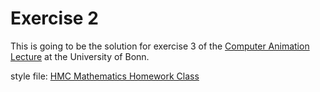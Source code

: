 Exercise 2
==========

This is going to be the solution for exercise 3 of the
[Computer Animation Lecture][computer_animation] at the University of Bonn.

style file: [HMC Mathematics Homework Class]

[computer_animation]: http://cg.cs.uni-bonn.de/en/teaching/ss-2015/lecture-computer-animation/
[HMC Mathematics Homework Class]: https://www.math.hmc.edu/computing/support/tex/classes/hmcpset/
